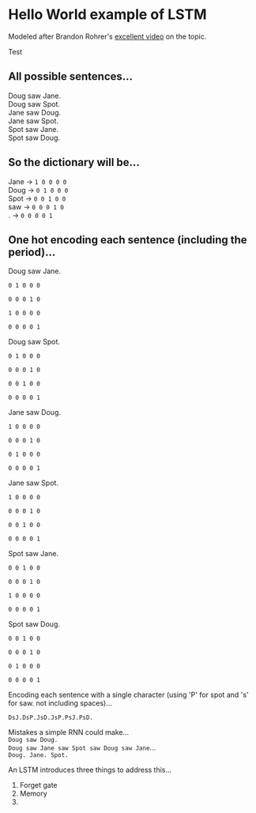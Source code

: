 # Hello World example of LSTM
Modeled after Brandon Rohrer's [excellent video](https://www.youtube.com/watch?v=WCUNPb-5EYI) on the topic.

Test

## All possible sentences...
Doug saw Jane.  
Doug saw Spot.  
Jane saw Doug.  
Jane saw Spot.  
Spot saw Jane.  
Spot saw Doug.  

## So the dictionary will be...
Jane	→	`1 0 0 0 0`  
Doug	→	`0 1 0 0 0`  
Spot	→	`0 0 1 0 0`  
saw	    →	`0 0 0 1 0`  
.	    →	`0 0 0 0 1`  


## One hot encoding each sentence (including the period)...
Doug saw Jane.
````
0 1 0 0 0

0 0 0 1 0

1 0 0 0 0

0 0 0 0 1
````

Doug saw Spot.
````
0 1 0 0 0

0 0 0 1 0

0 0 1 0 0

0 0 0 0 1
````

Jane saw Doug.
````
1 0 0 0 0

0 0 0 1 0

0 1 0 0 0

0 0 0 0 1
````

Jane saw Spot.
````
1 0 0 0 0

0 0 0 1 0

0 0 1 0 0

0 0 0 0 1
````

Spot saw Jane.
````
0 0 1 0 0

0 0 0 1 0

1 0 0 0 0

0 0 0 0 1
````

Spot saw Doug.
````
0 0 1 0 0

0 0 0 1 0

0 1 0 0 0

0 0 0 0 1
````

Encoding each sentence with a single character (using 'P' for spot and 's' for saw.  not including spaces)...  

`DsJ.DsP.JsD.JsP.PsJ.PsD.`


Mistakes a simple RNN could make...  
`Doug saw Doug.`  
`Doug saw Jane saw Spot saw Doug saw Jane`...  
`Doug. Jane. Spot.`  

An LSTM introduces three things to address this...  
1. Forget gate
2. Memory
3. 
